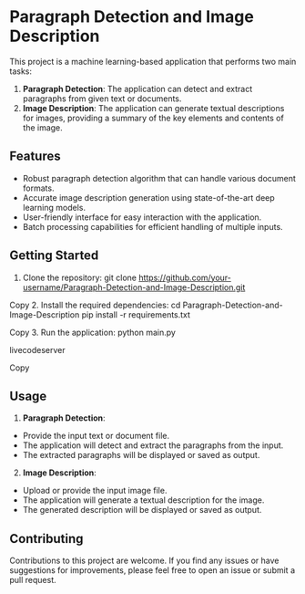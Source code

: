 
# Paragraph Detection and Image Description

This project is a machine learning-based application that performs two main tasks:

1. **Paragraph Detection**: The application can detect and extract paragraphs from given text or documents.
2. **Image Description**: The application can generate textual descriptions for images, providing a summary of the key elements and contents of the image.

## Features

- Robust paragraph detection algorithm that can handle various document formats.
- Accurate image description generation using state-of-the-art deep learning models.
- User-friendly interface for easy interaction with the application.
- Batch processing capabilities for efficient handling of multiple inputs.

## Getting Started

1. Clone the repository:
git clone https://github.com/your-username/Paragraph-Detection-and-Image-Description.git


Copy
2. Install the required dependencies:
cd Paragraph-Detection-and-Image-Description
pip install -r requirements.txt


Copy
3. Run the application:
python main.py

livecodeserver

Copy

## Usage

1. **Paragraph Detection**:
- Provide the input text or document file.
- The application will detect and extract the paragraphs from the input.
- The extracted paragraphs will be displayed or saved as output.

2. **Image Description**:
- Upload or provide the input image file.
- The application will generate a textual description for the image.
- The generated description will be displayed or saved as output.

## Contributing

Contributions to this project are welcome. If you find any issues or have suggestions for improvements, please feel free to open an issue or submit a pull request.
